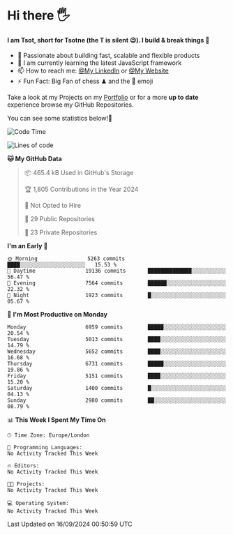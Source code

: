 # Hi there :raised_hand_with_fingers_splayed:
#### I am Tsot, short for Tsotne (the T is silent :wink:). I build & break things :space_invader:
- :telescope: Passionate about building fast, scalable and flexible products
- :seedling: I am currently learning the latest JavaScript framework 
- :mailbox: How to reach me: [@My LinkedIn](https://www.linkedin.com/in/tsotne-gvadzabia/) or [@My Website](https://tsotne.co.uk/contact)
- :zap: Fun Fact: Big Fan of chess ♟ and the 👾 emoji

Take a look at my Projects on my [Portfolio](https://tsotne.co.uk/) or for a more **up to date** experience browse my GitHub Repositories.

You can see some statistics below!:space_invader:
<!--START_SECTION:waka-->
![Code Time](http://img.shields.io/badge/Code%20Time-761%20hrs%202%20mins-blue)

![Lines of code](https://img.shields.io/badge/From%20Hello%20World%20I%27ve%20Written-12.5%20million%20lines%20of%20code-blue)

**🐱 My GitHub Data** 

> 📦 465.4 kB Used in GitHub's Storage 
 > 
> 🏆 1,805 Contributions in the Year 2024
 > 
> 🚫 Not Opted to Hire
 > 
> 📜 29 Public Repositories 
 > 
> 🔑 23 Private Repositories 
 > 
**I'm an Early 🐤** 

```text
🌞 Morning                5263 commits        ████░░░░░░░░░░░░░░░░░░░░░   15.53 % 
🌆 Daytime                19136 commits       ██████████████░░░░░░░░░░░   56.47 % 
🌃 Evening                7564 commits        ██████░░░░░░░░░░░░░░░░░░░   22.32 % 
🌙 Night                  1923 commits        █░░░░░░░░░░░░░░░░░░░░░░░░   05.67 % 
```
📅 **I'm Most Productive on Monday** 

```text
Monday                   6959 commits        █████░░░░░░░░░░░░░░░░░░░░   20.54 % 
Tuesday                  5013 commits        ████░░░░░░░░░░░░░░░░░░░░░   14.79 % 
Wednesday                5652 commits        ████░░░░░░░░░░░░░░░░░░░░░   16.68 % 
Thursday                 6731 commits        █████░░░░░░░░░░░░░░░░░░░░   19.86 % 
Friday                   5151 commits        ████░░░░░░░░░░░░░░░░░░░░░   15.20 % 
Saturday                 1400 commits        █░░░░░░░░░░░░░░░░░░░░░░░░   04.13 % 
Sunday                   2980 commits        ██░░░░░░░░░░░░░░░░░░░░░░░   08.79 % 
```


📊 **This Week I Spent My Time On** 

```text
🕑︎ Time Zone: Europe/London

💬 Programming Languages: 
No Activity Tracked This Week

🔥 Editors: 
No Activity Tracked This Week

🐱‍💻 Projects: 
No Activity Tracked This Week

💻 Operating System: 
No Activity Tracked This Week
```


 Last Updated on 16/09/2024 00:50:59 UTC
<!--END_SECTION:waka-->
